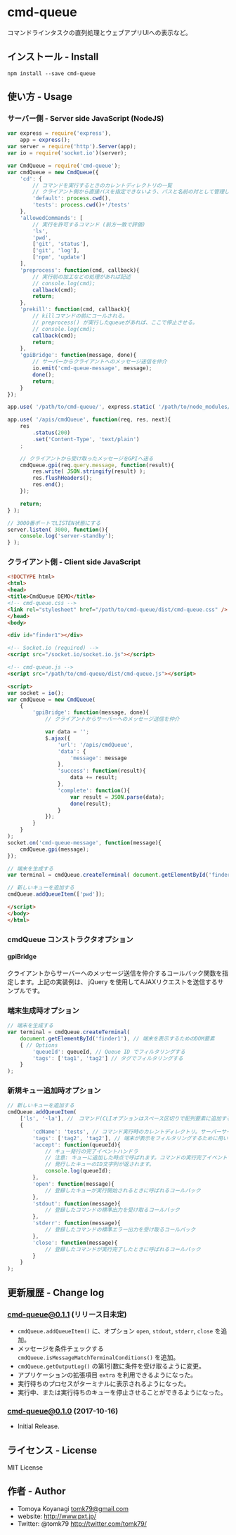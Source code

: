 # cmd-queue

コマンドラインタスクの直列処理とウェブアプリUIへの表示など。

## インストール - Install

```
npm install --save cmd-queue
```


## 使い方 - Usage

### サーバー側 - Server side JavaScript (NodeJS)

```js
var express = require('express'),
	app = express();
var server = require('http').Server(app);
var io = require('socket.io')(server);

var CmdQueue = require('cmd-queue');
var cmdQueue = new CmdQueue({
	'cd': {
		// コマンドを実行するときのカレントディレクトリの一覧
		// クライアント側から直接パスを指定できないよう、パスと名前の対として管理します。
		'default': process.cwd(),
		'tests': process.cwd()+'/tests'
	},
	'allowedCommands': [
		// 実行を許可するコマンド (前方一致で評価)
		'ls',
		'pwd',
		['git', 'status'],
		['git', 'log'],
		['npm', 'update']
	],
	'preprocess': function(cmd, callback){
		// 実行前の加工などの処理があれば記述
		// console.log(cmd);
		callback(cmd);
		return;
	},
	'prekill': function(cmd, callback){
		// killコマンドの前にコールされる。
		// preprocess() が実行したqueueがあれば、ここで停止させる。
		// console.log(cmd);
		callback(cmd);
		return;
	},
	'gpiBridge': function(message, done){
		// サーバーからクライアントへのメッセージ送信を仲介
		io.emit('cmd-queue-message', message);
		done();
		return;
	}
});

app.use( '/path/to/cmd-queue/', express.static( '/path/to/node_modules/cmd-queue/' ) );

app.use( '/apis/cmdQueue', function(req, res, next){
	res
		.status(200)
		.set('Content-Type', 'text/plain')
	;

	// クライアントから受け取ったメッセージをGPIへ送る
	cmdQueue.gpi(req.query.message, function(result){
		res.write( JSON.stringify(result) );
		res.flushHeaders();
		res.end();
	});

	return;
} );

// 3000番ポートでLISTEN状態にする
server.listen( 3000, function(){
	console.log('server-standby');
} );
```

### クライアント側 - Client side JavaScript

```html
<!DOCTYPE html>
<html>
<head>
<title>CmdQueue DEMO</title>
<!-- cmd-queue.css -->
<link rel="stylesheet" href="/path/to/cmd-queue/dist/cmd-queue.css" />
</head>
<body>

<div id="finder1"></div>

<!-- Socket.io (required) -->
<script src="/socket.io/socket.io.js"></script>

<!-- cmd-queue.js -->
<script src="/path/to/cmd-queue/dist/cmd-queue.js"></script>

<script>
var socket = io();
var cmdQueue = new CmdQueue(
	{
		'gpiBridge': function(message, done){
			// クライアントからサーバーへのメッセージ送信を仲介

			var data = '';
			$.ajax({
				'url': '/apis/cmdQueue',
				'data': {
					'message': message
				},
				'success': function(result){
					data += result;
				},
				'complete': function(){
					var result = JSON.parse(data);
					done(result);
				}
			});
		}
	}
);
socket.on('cmd-queue-message', function(message){
	cmdQueue.gpi(message);
});

// 端末を生成する
var terminal = cmdQueue.createTerminal( document.getElementById('finder1') );

// 新しいキューを追加する
cmdQueue.addQueueItem(['pwd']);

</script>
</body>
</html>
```

### cmdQueue コンストラクタオプション

#### gpiBridge

クライアントからサーバーへのメッセージ送信を仲介するコールバック関数を指定します。上記の実装例は、 jQuery を使用してAJAXリクエストを送信するサンプルです。

### 端末生成時オプション

```js
// 端末を生成する
var terminal = cmdQueue.createTerminal(
	document.getElementById('finder1'), // 端末を表示するためのDOM要素
	{ // Options
		'queueId': queueId, // Queue ID でフィルタリングする
		'tags': ['tag1', 'tag2'] // タグでフィルタリングする
	}
);
```

### 新規キュー追加時オプション

```js
// 新しいキューを追加する
cmdQueue.addQueueItem(
	['ls', '-la'], //　コマンド(CLIオプションはスペース区切りで配列要素に追加する)
	{
		'cdName': 'tests', // コマンド実行時のカレントディレクトリ。サーバーサイドのオプション `cd` と突き合わせられる。
		'tags': ['tag2', 'tag2'], // 端末が表示をフィルタリングするために用いるタグ。
		'accept': function(queueId){
			// キュー発行の完了イベントハンドラ
			// 注意: キューに追加した時点で呼ばれます。コマンドの実行完了イベントではありません。
			// 発行したキューのID文字列が返されます。
			console.log(queueId);
		},
		'open': function(message){
			// 登録したキューが実行開始されるときに呼ばれるコールバック
		},
		'stdout': function(message){
			// 登録したコマンドの標準出力を受け取るコールバック
		},
		'stderr': function(message){
			// 登録したコマンドの標準エラー出力を受け取るコールバック
		},
		'close': function(message){
			// 登録したコマンドが実行完了したときに呼ばれるコールバック
		}
	}
);
```

## 更新履歴 - Change log

### cmd-queue@0.1.1 (リリース日未定)

- `cmdQueue.addQueueItem()` に、オプション `open`, `stdout`, `stderr`, `close` を追加。
- メッセージを条件チェックする `cmdQueue.isMessageMatchTerminalConditions()` を追加。
- `cmdQueue.getOutputLog()` の第1引数に条件を受け取るように変更。
- アプリケーションの拡張項目 `extra` を利用できるようになった。
- 実行待ちのプロセスがターミナルに表示されるようになった。
- 実行中、または実行待ちのキューを停止させることができるようになった。

### cmd-queue@0.1.0 (2017-10-16)

- Initial Release.


## ライセンス - License

MIT License


## 作者 - Author

- Tomoya Koyanagi <tomk79@gmail.com>
- website: <http://www.pxt.jp/>
- Twitter: @tomk79 <http://twitter.com/tomk79/>
